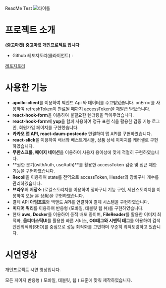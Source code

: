 ReadMe Test
![타이틀](https://s3-us-west-2.amazonaws.com/secure.notion-static.com/f4a6eee8-db04-46db-a766-845cda8e12ac/Untitled.png)

# 프로젝트 소개

**(중고마켓) 중고마켓 개인프로젝트 입니다**

- Github 레포지토리(클라이언트) :

[레포지토리](https://github.com/Jae-hong-lee/Freeboard_Market/tree/master/freeboard_frontend)

# 사용한 기능

- **apollo-client**를 이용하여 백앤드 Api 와 데이터를 주고받았습니다. onError를 사용하여 refreshToken이 만료될 때까지 accessToken을 재발급 받았습니다.
- **react-hook-form**을 이용하여 불필요한 렌더링을 막아주었습니다.
- **react-hook-form**에 **yup**을 함께 사용하여 정규 표현 식을 활용한 검증 기능 로그인, 회원가입 페이지를 구현했습니다.
- **카카오 맵 API, react-daum-postcode** 연결하여 맵 API를 구현하였습니다.
- **react-slick**을 이용하여 배너와 베스트게시물, 상품 상세 이미지를 케러셀로 구현하였습니다.
- **무한스크롤, 페이지 네이션**을 이용하여 사용자 용이성에 맞게 적절히 구현하였습니다.
- **권한 분기(withAuth, useAuth)**를 활용한 accessToken 검증 및 접근 제한 기능을 구현하였습니다.
- **Recoil**을 이용하여 state를 전역으로 accessToken, Header의 장바구니 개수를 관리하였습니다.
- **브라우저 저장소** (로컬스토리지를 이용하여 장바구니 기능 구현, 세션스토리지를 이용하여 오늘 본 상품)을 구현하였습니다.
- 결제 API **아임포트**와 백앤드 API를 연결하여 결제 시스템을 구현하였습니다.
- **미디어 쿼리**를 이용하여 반응형 (모바일, 태블릿 웹 뷰)를 구현하였습니다.
- 현재 **aws, Docker**를 이용하여 동적 배포 중이며,
  **FileReader**를 활용한 이미지 최적화, **옵티미스틱UI**를 활용한 빠른 서비스,
  **OG태그와 시멘틱 태그**를 이용하여 검색엔진최적화(SEO)를 중심으로 성능 최적화를 고민하며 꾸준히 리팩토링하고 있습니다.

# 시연영상

개인프로젝트 시연 영상입니다.

모든 페이지 반응형 ( 모바일, 태블릿, 웹 ) 표준에 맞춰 제작하였습니다.
